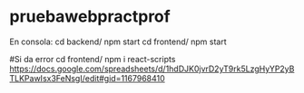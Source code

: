 # pruebawebpractprof
En consola:
cd backend/ npm start
cd frontend/ npm start

#Si da error
cd frontend/ npm i react-scripts
https://docs.google.com/spreadsheets/d/1hdDJK0jvrD2yT9rk5LzgHyYP2yBTLKPawIsx3FeNsgI/edit#gid=1167968410
